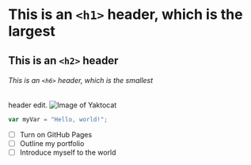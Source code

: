 # This is an `<h1>` header, which is the largest

## This is an `<h2>` header

###### This is an `<h6>` header, which is the smallest



header edit. 
![Image of Yaktocat](https://octodex.github.com/images/yaktocat.png)

``` javascript
var myVar = "Hello, world!";
```

- [ ] Turn on GitHub Pages
- [ ] Outline my portfolio
- [ ] Introduce myself to the world
